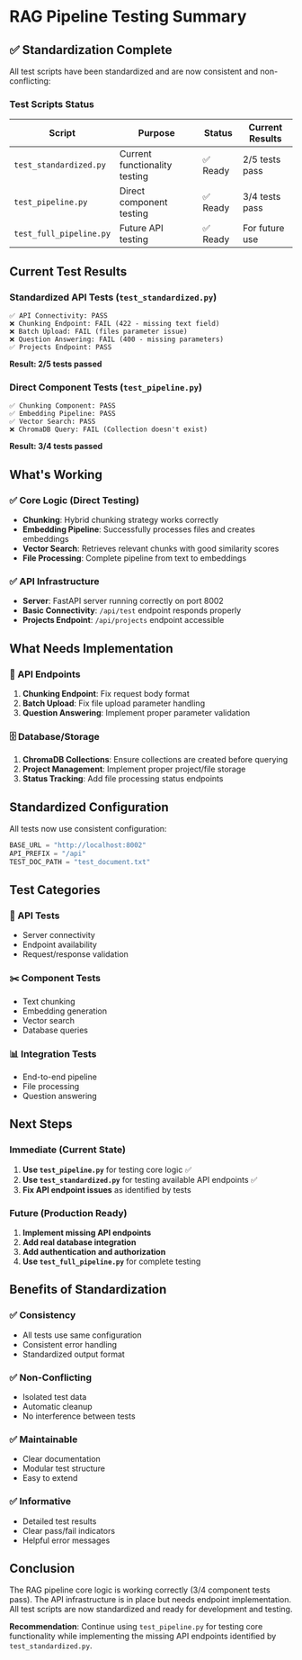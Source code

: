 # RAG Pipeline Testing Summary

## ✅ Standardization Complete

All test scripts have been standardized and are now consistent and non-conflicting:

### Test Scripts Status

| Script | Purpose | Status | Current Results |
|--------|---------|--------|-----------------|
| `test_standardized.py` | Current functionality testing | ✅ Ready | 2/5 tests pass |
| `test_pipeline.py` | Direct component testing | ✅ Ready | 3/4 tests pass |
| `test_full_pipeline.py` | Future API testing | ✅ Ready | For future use |

## Current Test Results

### Standardized API Tests (`test_standardized.py`)
```
✅ API Connectivity: PASS
❌ Chunking Endpoint: FAIL (422 - missing text field)
❌ Batch Upload: FAIL (files parameter issue)
❌ Question Answering: FAIL (400 - missing parameters)
✅ Projects Endpoint: PASS
```

**Result: 2/5 tests passed**

### Direct Component Tests (`test_pipeline.py`)
```
✅ Chunking Component: PASS
✅ Embedding Pipeline: PASS
✅ Vector Search: PASS
❌ ChromaDB Query: FAIL (Collection doesn't exist)
```

**Result: 3/4 tests passed**

## What's Working

### ✅ Core Logic (Direct Testing)
- **Chunking**: Hybrid chunking strategy works correctly
- **Embedding Pipeline**: Successfully processes files and creates embeddings
- **Vector Search**: Retrieves relevant chunks with good similarity scores
- **File Processing**: Complete pipeline from text to embeddings

### ✅ API Infrastructure
- **Server**: FastAPI server running correctly on port 8002
- **Basic Connectivity**: `/api/test` endpoint responds properly
- **Projects Endpoint**: `/api/projects` endpoint accessible

## What Needs Implementation

### 🔧 API Endpoints
1. **Chunking Endpoint**: Fix request body format
2. **Batch Upload**: Fix file upload parameter handling
3. **Question Answering**: Implement proper parameter validation

### 🗄️ Database/Storage
1. **ChromaDB Collections**: Ensure collections are created before querying
2. **Project Management**: Implement proper project/file storage
3. **Status Tracking**: Add file processing status endpoints

## Standardized Configuration

All tests now use consistent configuration:
```python
BASE_URL = "http://localhost:8002"
API_PREFIX = "/api"
TEST_DOC_PATH = "test_document.txt"
```

## Test Categories

### 🔌 API Tests
- Server connectivity
- Endpoint availability
- Request/response validation

### ✂️ Component Tests
- Text chunking
- Embedding generation
- Vector search
- Database queries

### 📊 Integration Tests
- End-to-end pipeline
- File processing
- Question answering

## Next Steps

### Immediate (Current State)
1. **Use `test_pipeline.py`** for testing core logic ✅
2. **Use `test_standardized.py`** for testing available API endpoints ✅
3. **Fix API endpoint issues** as identified by tests

### Future (Production Ready)
1. **Implement missing API endpoints**
2. **Add real database integration**
3. **Add authentication and authorization**
4. **Use `test_full_pipeline.py`** for complete testing

## Benefits of Standardization

### ✅ Consistency
- All tests use same configuration
- Consistent error handling
- Standardized output format

### ✅ Non-Conflicting
- Isolated test data
- Automatic cleanup
- No interference between tests

### ✅ Maintainable
- Clear documentation
- Modular test structure
- Easy to extend

### ✅ Informative
- Detailed test results
- Clear pass/fail indicators
- Helpful error messages

## Conclusion

The RAG pipeline core logic is working correctly (3/4 component tests pass). The API infrastructure is in place but needs endpoint implementation. All test scripts are now standardized and ready for development and testing.

**Recommendation**: Continue using `test_pipeline.py` for testing core functionality while implementing the missing API endpoints identified by `test_standardized.py`. 